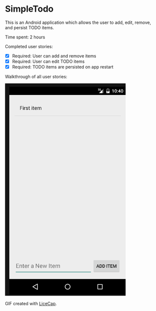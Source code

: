# SimpleTodo

This is an Android application which allows the user to add, edit, remove, and persist TODO items.

Time spent: 2 hours

Completed user stories:

 * [x] Required: User can add and remove items
 * [x] Required: User can edit TODO items
 * [x] Required: TODO items are persisted on app restart

Walkthrough of all user stories:

![Video Walkthrough](anim_simple_todo.gif)

GIF created with [LiceCap](http://www.cockos.com/licecap/).
